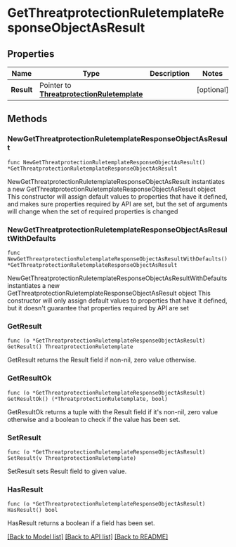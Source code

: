 # GetThreatprotectionRuletemplateResponseObjectAsResult

## Properties

Name | Type | Description | Notes
------------ | ------------- | ------------- | -------------
**Result** | Pointer to [**ThreatprotectionRuletemplate**](ThreatprotectionRuletemplate.md) |  | [optional] 

## Methods

### NewGetThreatprotectionRuletemplateResponseObjectAsResult

`func NewGetThreatprotectionRuletemplateResponseObjectAsResult() *GetThreatprotectionRuletemplateResponseObjectAsResult`

NewGetThreatprotectionRuletemplateResponseObjectAsResult instantiates a new GetThreatprotectionRuletemplateResponseObjectAsResult object
This constructor will assign default values to properties that have it defined,
and makes sure properties required by API are set, but the set of arguments
will change when the set of required properties is changed

### NewGetThreatprotectionRuletemplateResponseObjectAsResultWithDefaults

`func NewGetThreatprotectionRuletemplateResponseObjectAsResultWithDefaults() *GetThreatprotectionRuletemplateResponseObjectAsResult`

NewGetThreatprotectionRuletemplateResponseObjectAsResultWithDefaults instantiates a new GetThreatprotectionRuletemplateResponseObjectAsResult object
This constructor will only assign default values to properties that have it defined,
but it doesn't guarantee that properties required by API are set

### GetResult

`func (o *GetThreatprotectionRuletemplateResponseObjectAsResult) GetResult() ThreatprotectionRuletemplate`

GetResult returns the Result field if non-nil, zero value otherwise.

### GetResultOk

`func (o *GetThreatprotectionRuletemplateResponseObjectAsResult) GetResultOk() (*ThreatprotectionRuletemplate, bool)`

GetResultOk returns a tuple with the Result field if it's non-nil, zero value otherwise
and a boolean to check if the value has been set.

### SetResult

`func (o *GetThreatprotectionRuletemplateResponseObjectAsResult) SetResult(v ThreatprotectionRuletemplate)`

SetResult sets Result field to given value.

### HasResult

`func (o *GetThreatprotectionRuletemplateResponseObjectAsResult) HasResult() bool`

HasResult returns a boolean if a field has been set.


[[Back to Model list]](../README.md#documentation-for-models) [[Back to API list]](../README.md#documentation-for-api-endpoints) [[Back to README]](../README.md)


